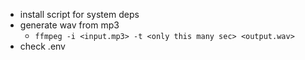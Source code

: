 - install script for system deps
- generate wav from mp3
  - `ffmpeg -i <input.mp3> -t <only this many sec> <output.wav>`
- check .env
